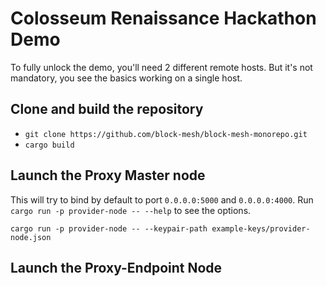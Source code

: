 # Colosseum Renaissance Hackathon Demo

To fully unlock the demo, you'll need 2 different remote hosts.
But it's not mandatory, you see the basics working on a single host.

## Clone and build the repository

* `git clone https://github.com/block-mesh/block-mesh-monorepo.git`
* `cargo build`

## Launch the Proxy Master node

This will try to bind by default to port `0.0.0.0:5000` and `0.0.0.0:4000`.
Run `cargo run -p provider-node -- --help` to see the options.

`cargo run -p provider-node -- --keypair-path example-keys/provider-node.json`

## Launch the Proxy-Endpoint Node

